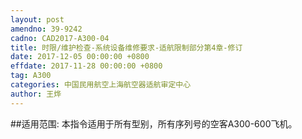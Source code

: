```yaml
---
layout: post
amendno: 39-9242
cadno: CAD2017-A300-04
title: 时限/维护检查-系统设备维修要求-适航限制部分第4章-修订
date: 2017-12-05 00:00:00 +0800
effdate: 2017-11-28 00:00:00 +0800
tag: A300
categories: 中国民用航空上海航空器适航审定中心
author: 王烨
---
```


##适用范围:
本指令适用于所有型别，所有序列号的空客A300-600飞机。

